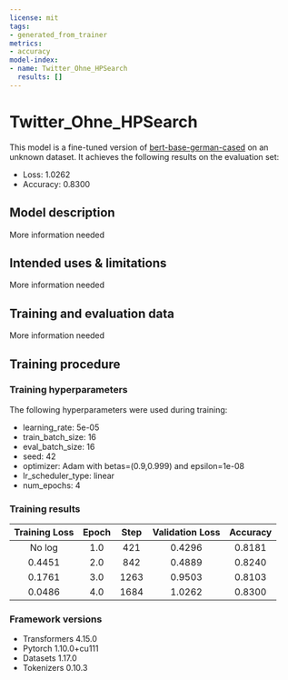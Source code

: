 ```yaml
---
license: mit
tags:
- generated_from_trainer
metrics:
- accuracy
model-index:
- name: Twitter_Ohne_HPSearch
  results: []
---
```


<!-- This model card has been generated automatically according to the information the Trainer had access to. You
should probably proofread and complete it, then remove this comment. -->

# Twitter_Ohne_HPSearch

This model is a fine-tuned version of [bert-base-german-cased](https://huggingface.co/bert-base-german-cased) on an unknown dataset.
It achieves the following results on the evaluation set:
- Loss: 1.0262
- Accuracy: 0.8300

## Model description

More information needed

## Intended uses & limitations

More information needed

## Training and evaluation data

More information needed

## Training procedure

### Training hyperparameters

The following hyperparameters were used during training:
- learning_rate: 5e-05
- train_batch_size: 16
- eval_batch_size: 16
- seed: 42
- optimizer: Adam with betas=(0.9,0.999) and epsilon=1e-08
- lr_scheduler_type: linear
- num_epochs: 4

### Training results

| Training Loss | Epoch | Step | Validation Loss | Accuracy |
|:-------------:|:-----:|:----:|:---------------:|:--------:|
| No log        | 1.0   | 421  | 0.4296          | 0.8181   |
| 0.4451        | 2.0   | 842  | 0.4889          | 0.8240   |
| 0.1761        | 3.0   | 1263 | 0.9503          | 0.8103   |
| 0.0486        | 4.0   | 1684 | 1.0262          | 0.8300   |


### Framework versions

- Transformers 4.15.0
- Pytorch 1.10.0+cu111
- Datasets 1.17.0
- Tokenizers 0.10.3
